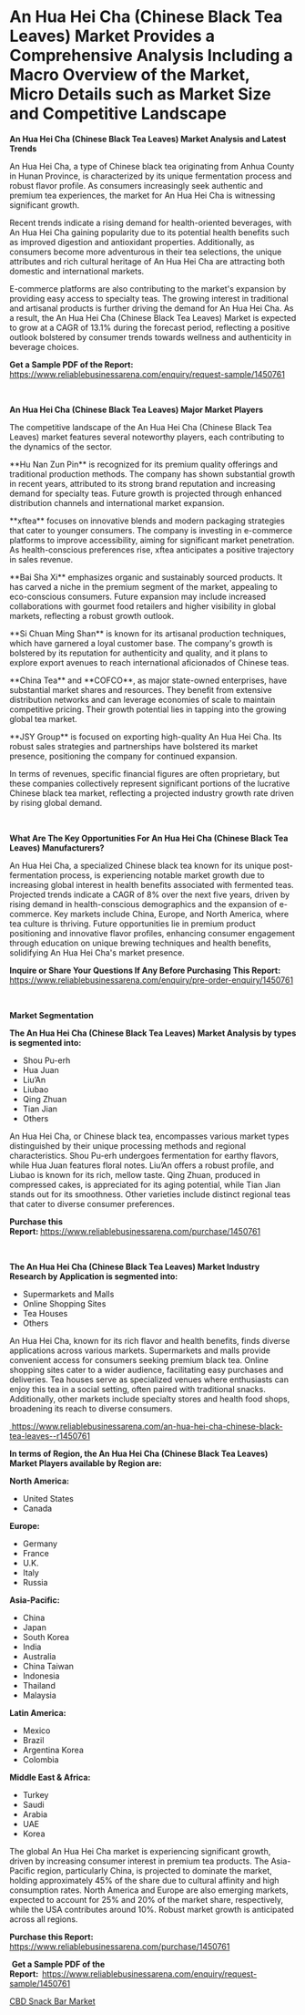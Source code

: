 <p><h1>An Hua Hei Cha (Chinese Black Tea Leaves) Market Provides a Comprehensive Analysis Including a Macro Overview of the Market, Micro Details such as Market Size and Competitive Landscape</h1></p><p><strong>An Hua Hei Cha (Chinese Black Tea Leaves) Market Analysis and Latest Trends</strong></p>
<p><p>An Hua Hei Cha, a type of Chinese black tea originating from Anhua County in Hunan Province, is characterized by its unique fermentation process and robust flavor profile. As consumers increasingly seek authentic and premium tea experiences, the market for An Hua Hei Cha is witnessing significant growth. </p><p>Recent trends indicate a rising demand for health-oriented beverages, with An Hua Hei Cha gaining popularity due to its potential health benefits such as improved digestion and antioxidant properties. Additionally, as consumers become more adventurous in their tea selections, the unique attributes and rich cultural heritage of An Hua Hei Cha are attracting both domestic and international markets. </p><p>E-commerce platforms are also contributing to the market's expansion by providing easy access to specialty teas. The growing interest in traditional and artisanal products is further driving the demand for An Hua Hei Cha. As a result, the An Hua Hei Cha (Chinese Black Tea Leaves) Market is expected to grow at a CAGR of 13.1% during the forecast period, reflecting a positive outlook bolstered by consumer trends towards wellness and authenticity in beverage choices.</p></p>
<p><strong>Get a Sample PDF of the Report:&nbsp;</strong> <a href="https://www.reliablebusinessarena.com/enquiry/request-sample/1450761?utm_campaign=2137&utm_medium=2&utm_source=Github&utm_content=ia&utm_term=07042025&utm_id=an-hua-hei-cha-chinese-black-tea-leaves">https://www.reliablebusinessarena.com/enquiry/request-sample/1450761</a></p>
<p>&nbsp;</p>
<p><strong>An Hua Hei Cha (Chinese Black Tea Leaves) Major Market Players</strong></p>
<p><p>The competitive landscape of the An Hua Hei Cha (Chinese Black Tea Leaves) market features several noteworthy players, each contributing to the dynamics of the sector.</p><p>**Hu Nan Zun Pin** is recognized for its premium quality offerings and traditional production methods. The company has shown substantial growth in recent years, attributed to its strong brand reputation and increasing demand for specialty teas. Future growth is projected through enhanced distribution channels and international market expansion.</p><p>**xftea** focuses on innovative blends and modern packaging strategies that cater to younger consumers. The company is investing in e-commerce platforms to improve accessibility, aiming for significant market penetration. As health-conscious preferences rise, xftea anticipates a positive trajectory in sales revenue.</p><p>**Bai Sha Xi** emphasizes organic and sustainably sourced products. It has carved a niche in the premium segment of the market, appealing to eco-conscious consumers. Future expansion may include increased collaborations with gourmet food retailers and higher visibility in global markets, reflecting a robust growth outlook.</p><p>**Si Chuan Ming Shan** is known for its artisanal production techniques, which have garnered a loyal customer base. The company's growth is bolstered by its reputation for authenticity and quality, and it plans to explore export avenues to reach international aficionados of Chinese teas.</p><p>**China Tea** and **COFCO**, as major state-owned enterprises, have substantial market shares and resources. They benefit from extensive distribution networks and can leverage economies of scale to maintain competitive pricing. Their growth potential lies in tapping into the growing global tea market.</p><p>**JSY Group** is focused on exporting high-quality An Hua Hei Cha. Its robust sales strategies and partnerships have bolstered its market presence, positioning the company for continued expansion.</p><p>In terms of revenues, specific financial figures are often proprietary, but these companies collectively represent significant portions of the lucrative Chinese black tea market, reflecting a projected industry growth rate driven by rising global demand.</p></p>
<p>&nbsp;</p>
<p><strong>What Are The Key Opportunities For An Hua Hei Cha (Chinese Black Tea Leaves) Manufacturers?</strong></p>
<p><p>An Hua Hei Cha, a specialized Chinese black tea known for its unique post-fermentation process, is experiencing notable market growth due to increasing global interest in health benefits associated with fermented teas. Projected trends indicate a CAGR of 8% over the next five years, driven by rising demand in health-conscious demographics and the expansion of e-commerce. Key markets include China, Europe, and North America, where tea culture is thriving. Future opportunities lie in premium product positioning and innovative flavor profiles, enhancing consumer engagement through education on unique brewing techniques and health benefits, solidifying An Hua Hei Cha's market presence.</p></p>
<p><strong>Inquire or Share Your Questions If Any Before Purchasing This Report:</strong> <a href="https://www.reliablebusinessarena.com/enquiry/pre-order-enquiry/1450761?utm_campaign=2137&utm_medium=2&utm_source=Github&utm_content=ia&utm_term=07042025&utm_id=an-hua-hei-cha-chinese-black-tea-leaves">https://www.reliablebusinessarena.com/enquiry/pre-order-enquiry/1450761</a></p>
<p>&nbsp;</p>
<p><strong>Market Segmentation</strong></p>
<p><strong>The An Hua Hei Cha (Chinese Black Tea Leaves) Market Analysis by types is segmented into:</strong></p>
<p><ul><li>Shou Pu-erh</li><li>Hua Juan</li><li>Liu’An</li><li>Liubao</li><li>Qing Zhuan</li><li>Tian Jian</li><li>Others</li></ul></p>
<p><p>An Hua Hei Cha, or Chinese black tea, encompasses various market types distinguished by their unique processing methods and regional characteristics. Shou Pu-erh undergoes fermentation for earthy flavors, while Hua Juan features floral notes. Liu’An offers a robust profile, and Liubao is known for its rich, mellow taste. Qing Zhuan, produced in compressed cakes, is appreciated for its aging potential, while Tian Jian stands out for its smoothness. Other varieties include distinct regional teas that cater to diverse consumer preferences.</p></p>
<p><strong>Purchase this Report:&nbsp;</strong><a href="https://www.reliablebusinessarena.com/purchase/1450761?utm_campaign=2137&utm_medium=2&utm_source=Github&utm_content=ia&utm_term=07042025&utm_id=an-hua-hei-cha-chinese-black-tea-leaves">https://www.reliablebusinessarena.com/purchase/1450761</a></p>
<p>&nbsp;</p>
<p><strong>The An Hua Hei Cha (Chinese Black Tea Leaves) Market Industry Research by Application is segmented into:</strong></p>
<p><ul><li>Supermarkets and Malls</li><li>Online Shopping Sites</li><li>Tea Houses</li><li>Others</li></ul></p>
<p><p>An Hua Hei Cha, known for its rich flavor and health benefits, finds diverse applications across various markets. Supermarkets and malls provide convenient access for consumers seeking premium black tea. Online shopping sites cater to a wider audience, facilitating easy purchases and deliveries. Tea houses serve as specialized venues where enthusiasts can enjoy this tea in a social setting, often paired with traditional snacks. Additionally, other markets include specialty stores and health food shops, broadening its reach to diverse consumers.</p></p>
<p><a href="https://www.reliablebusinessarena.com/an-hua-hei-cha-chinese-black-tea-leaves--r1450761?utm_campaign=2137&utm_medium=2&utm_source=Github&utm_content=ia&utm_term=07042025&utm_id=an-hua-hei-cha-chinese-black-tea-leaves">&nbsp;https://www.reliablebusinessarena.com/an-hua-hei-cha-chinese-black-tea-leaves--r1450761</a></p>
<p><strong>In terms of Region, the An Hua Hei Cha (Chinese Black Tea Leaves) Market Players available by Region are:</strong></p>
<p>
    <p> <strong> North America: </strong>
        <ul>
            <li>United States</li>
            <li>Canada</li>
        </ul>
        </p> 
    <p> <strong> Europe: </strong>
        <ul>
            <li>Germany</li>
            <li>France</li>
            <li>U.K.</li>
            <li>Italy</li>
            <li>Russia</li>
        </ul>
        </p> 
    <p> <strong> Asia-Pacific: </strong>
        <ul>
            <li>China</li>
            <li>Japan</li>
            <li>South Korea</li>
            <li>India</li>
            <li>Australia</li>
            <li>China Taiwan</li>
            <li>Indonesia</li>
            <li>Thailand</li>
            <li>Malaysia</li>
        </ul>
        </p> 
    <p> <strong> Latin America: </strong>
        <ul>
            <li>Mexico</li>
            <li>Brazil</li>
            <li>Argentina Korea</li>
            <li>Colombia</li>
        </ul>
        </p> 
    <p> <strong> Middle East & Africa: </strong>
        <ul>
            <li>Turkey</li>
            <li>Saudi</li>
            <li>Arabia</li>
            <li>UAE</li>
            <li>Korea</li>
        </ul>
    </p>
    </p>
<p><p>The global An Hua Hei Cha market is experiencing significant growth, driven by increasing consumer interest in premium tea products. The Asia-Pacific region, particularly China, is projected to dominate the market, holding approximately 45% of the share due to cultural affinity and high consumption rates. North America and Europe are also emerging markets, expected to account for 25% and 20% of the market share, respectively, while the USA contributes around 10%. Robust market growth is anticipated across all regions.</p></p>
<p><strong>Purchase this Report: </strong><a href="https://www.reliablebusinessarena.com/purchase/1450761?utm_campaign=2137&utm_medium=2&utm_source=Github&utm_content=ia&utm_term=07042025&utm_id=an-hua-hei-cha-chinese-black-tea-leaves">https://www.reliablebusinessarena.com/purchase/1450761</a></p>
<p>&nbsp;<strong>Get a Sample PDF of the Report:&nbsp;&nbsp;</strong><a href="https://www.reliablebusinessarena.com/enquiry/request-sample/1450761?utm_campaign=2137&utm_medium=2&utm_source=Github&utm_content=ia&utm_term=07042025&utm_id=an-hua-hei-cha-chinese-black-tea-leaves">https://www.reliablebusinessarena.com/enquiry/request-sample/1450761</a></p>
<p><strong></strong></p>
<p><p><a href="https://github.com/tamvrosiya/Market-Research-Report-List-6/blob/main/cbd-snack-bar-market.md?utm_campaign=2137&utm_medium=2&utm_source=Github&utm_content=ia&utm_term=07042025&utm_id=an-hua-hei-cha-chinese-black-tea-leaves">CBD Snack Bar Market</a></p></p>